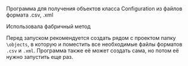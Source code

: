 Программа для получения объектов класса Configuration из файлов формата .csv, .xml

Использовала фабричный метод

Перед запуском рекомендуется создать рядом с проектом папку `\objects`, в которую и поместить все необходимые файлы форматов `.csv` и `.xml`. Программа также её может создать сама, но потом её нужно запустить еще раз.
